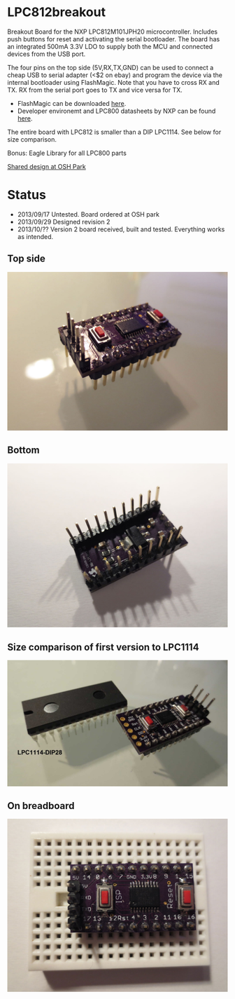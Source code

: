 LPC812breakout
==============

Breakout Board for the NXP LPC812M101JPH20 microcontroller. Includes push buttons for reset and activating the serial bootloader. 
The board has an integrated 500mA 3.3V LDO to supply both the MCU and connected devices from the USB port. 

The four pins on the top side (5V,RX,TX,GND) can be used to connect a cheap USB to serial adapter (<$2 on ebay) and program the device via the internal bootloader using FlashMagic. Note that you have to cross RX and TX. RX from the serial port goes to TX and vice versa for TX.

 * FlashMagic can be downloaded [here](http://www.flashmagictool.com/).
 * Developer environemt and LPC800 datasheets by NXP can be found  [here](http://www.lpcware.com/content/device/lpc800).

The entire board with LPC812 is smaller than a DIP LPC1114. See below for size comparison.

Bonus: Eagle Library for all LPC800 parts

[Shared design at OSH Park](http://oshpark.com/shared_projects/rQra0bCX)

Status
======

 - 2013/09/17 Untested. Board ordered at OSH park
 - 2013/09/29 Designed revision 2
 - 2013/10/?? Version 2 board received, built and tested. Everything works as intended.
 
## Top side ##
![Front](images/LPC812_top.jpg)

## Bottom ##
![Front](images/LPC812_bottom.jpg)

## Size comparison of first version to LPC1114 ##
![Front](images/size-comparison.jpg)

## On breadboard ##
![Front](images/LPC812_on_bb.jpg)
